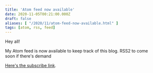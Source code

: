 ```yaml
---
title: 'Atom feed now available'
date: 2020-11-05T00:21:00.000Z
draft: false
aliases: [ "/2020/11/atom-feed-now-available.html" ]
tags: [atom, rss, feed]
---
```


Hey all!

My Atom feed is now available to keep track of this blog. RSS2 to come soon if there's demand

[Here's the subscribe link](/atom.xml).